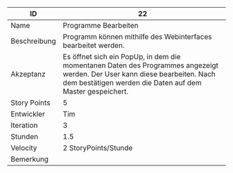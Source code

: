 | ID         |22|
|-|-|
|Name        | Programme Bearbeiten |
|Beschreibung| Programm können mithilfe des Webinterfaces bearbeitet werden. |
|Akzeptanz   | Es öffnet sich ein PopUp, in dem die momentanen Daten des Programmes angezeigt werden. Der User kann diese bearbeiten. Nach dem bestätigen werden die Daten auf dem Master gespeichert. |
|Story Points|5|
|Entwickler  |Tim|
|Iteration   |3|
|Stunden     |1.5|
|Velocity    |2 StoryPoints/Stunde|
|Bemerkung   ||
